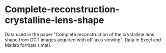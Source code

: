 # Complete-reconstruction-crystalline-lens-shape
Data used in the paper "Complete reconstruction of the crystalline lens shape from OCT images acquired with off-axis viewing". Data in Excel and Matlab formats (.mat).

